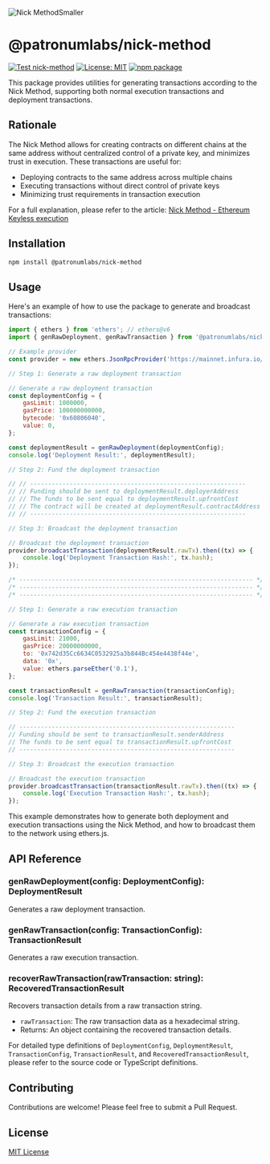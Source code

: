 ![Nick MethodSmaller](https://github.com/Patronum-Labs/nick-method/assets/86341666/8b392eea-74aa-4c73-95fe-fb355bc04d57)

# @patronumlabs/nick-method

[![Test nick-method](https://github.com/Patronum-Labs/nick-method/actions/workflows/main.yml/badge.svg)](https://github.com/Patronum-Labs/nick-method/actions/workflows/main.yml)
[![License: MIT](https://img.shields.io/badge/License-MIT-blue.svg)](https://opensource.org/license/mit)
[![npm package](https://img.shields.io/npm/v/@patronumlabs/nick-method.svg)](https://www.npmjs.com/package/@patronumlabs/nick-method)

This package provides utilities for generating transactions according to the Nick Method, supporting both normal execution transactions and deployment transactions.

## Rationale

The Nick Method allows for creating contracts on different chains at the same address without centralized control of a private key, and minimizes trust in execution. These transactions are useful for:

-   Deploying contracts to the same address across multiple chains
-   Executing transactions without direct control of private keys
-   Minimizing trust requirements in transaction execution

For a full explanation, please refer to the article: [Nick Method - Ethereum Keyless execution](https://yamenmerhi.medium.com/nicks-method-ethereum-keyless-execution-168a6659479c)

## Installation

```bash
npm install @patronumlabs/nick-method
```

## Usage

Here's an example of how to use the package to generate and broadcast transactions:

```javascript
import { ethers } from 'ethers'; // ethers@v6
import { genRawDeployment, genRawTransaction } from '@patronumlabs/nick-method';

// Example provider
const provider = new ethers.JsonRpcProvider('https://mainnet.infura.io/v3/YOUR-PROJECT-ID');

// Step 1: Generate a raw deployment transaction

// Generate a raw deployment transaction
const deploymentConfig = {
    gasLimit: 1000000,
    gasPrice: 100000000000,
    bytecode: '0x60806040',
    value: 0,
};

const deploymentResult = genRawDeployment(deploymentConfig);
console.log('Deployment Result:', deploymentResult);

// Step 2: Fund the deployment transaction

// // ------------------------------------------------------------
// // Funding should be sent to deploymentResult.deployerAddress
// // The funds to be sent equal to deploymentResult.upfrontCost
// // The contract will be created at deploymentResult.contractAddress
// // ------------------------------------------------------------

// Step 3: Broadcast the deployment transaction

// Broadcast the deployment transaction
provider.broadcastTransaction(deploymentResult.rawTx).then((tx) => {
    console.log('Deployment Transaction Hash:', tx.hash);
});

/* ----------------------------------------------------------------- */
/* ----------------------------------------------------------------- */
/* ----------------------------------------------------------------- */

// Step 1: Generate a raw execution transaction

// Generate a raw execution transaction
const transactionConfig = {
    gasLimit: 21000,
    gasPrice: 20000000000,
    to: '0x742d35Cc6634C0532925a3b844Bc454e4438f44e',
    data: '0x',
    value: ethers.parseEther('0.1'),
};

const transactionResult = genRawTransaction(transactionConfig);
console.log('Transaction Result:', transactionResult);

// Step 2: Fund the execution transaction

// ------------------------------------------------------------
// Funding should be sent to transactionResult.senderAddress
// The funds to be sent equal to transactionResult.upfrontCost
// ------------------------------------------------------------

// Step 3: Broadcast the execution transaction

// Broadcast the execution transaction
provider.broadcastTransaction(transactionResult.rawTx).then((tx) => {
    console.log('Execution Transaction Hash:', tx.hash);
});
```

This example demonstrates how to generate both deployment and execution transactions using the Nick Method, and how to broadcast them to the network using ethers.js.

## API Reference

### genRawDeployment(config: DeploymentConfig): DeploymentResult

Generates a raw deployment transaction.

### genRawTransaction(config: TransactionConfig): TransactionResult

Generates a raw execution transaction.

### recoverRawTransaction(rawTransaction: string): RecoveredTransactionResult

Recovers transaction details from a raw transaction string.

- `rawTransaction`: The raw transaction data as a hexadecimal string.
- Returns: An object containing the recovered transaction details.

For detailed type definitions of `DeploymentConfig`, `DeploymentResult`, `TransactionConfig`, `TransactionResult`, and `RecoveredTransactionResult`, please refer to the source code or TypeScript definitions.

## Contributing

Contributions are welcome! Please feel free to submit a Pull Request.

## License

[MIT License](LICENSE)
